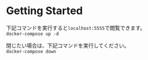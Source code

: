# Getting Started

下記コマンドを実行すると`localhost:5555`で閲覧できます。  
`docker-compose up -d`

閉じたい場合は、下記コマンドを実行してください。  
`docker-compose down`
